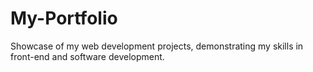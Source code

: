 # My-Portfolio
 Showcase of my web development projects, demonstrating my skills in front-end and software development.
